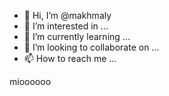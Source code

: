 - 👋 Hi, I’m @makhmaly
- 👀 I’m interested in ...
- 🌱 I’m currently learning ...
- 💞️ I’m looking to collaborate on ...
- 📫 How to reach me ...

<!---
makhmaly/makhmaly is a ✨ special ✨ repository because its `README.md` (this file) appears on your GitHub profile.
You can click the Preview link to take a look at your changes.
--->
mioooooo
